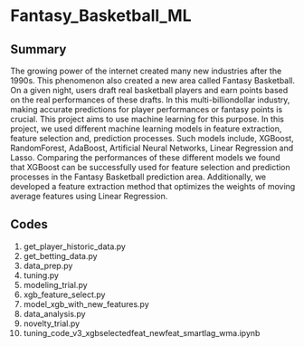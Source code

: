 # Fantasy_Basketball_ML

## Summary
The growing power of the internet created many new industries after the 1990s. This phenomenon also created a new area called Fantasy 
Basketball. On a given night, users draft real basketball players and earn points based on the real performances of these drafts. In this 
multi-billiondollar industry, making accurate predictions for player performances or fantasy points is crucial. This project aims to use 
machine learning for this purpose. In this project, we used different machine learning models in feature extraction, feature selection 
and, prediction processes. Such models include, XGBoost, RandomForest, AdaBoost, Artificial Neural Networks, Linear Regression and Lasso. 
Comparing the performances of these different models we found that XGBoost can be successfully used for feature selection and prediction 
processes in the Fantasy Basketball prediction area. Additionally, we developed a feature extraction method that optimizes the weights of 
moving average features using Linear Regression.

## Codes
1. get_player_historic_data.py
2. get_betting_data.py
3. data_prep.py
4. tuning.py
5. modeling_trial.py
6. xgb_feature_select.py
7. model_xgb_with_new_features.py
8. data_analysis.py
9. novelty_trial.py
10. tuning_code_v3_xgbselectedfeat_newfeat_smartlag_wma.ipynb
